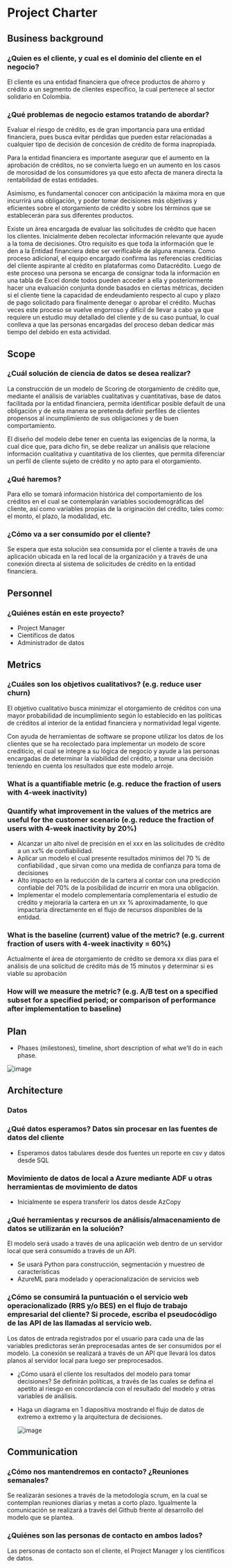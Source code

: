 # Project Charter

## Business background
### ¿Quien es el cliente, y cual es el dominio del cliente en el negocio?
   El cliente es una entidad financiera que ofrece productos de ahorro y crédito a un segmento de clientes específico, la cual pertenece al sector solidario en Colombia.
  
### ¿Qué problemas de negocio estamos tratando de abordar? 
Evaluar el riesgo de crédito, es de gran importancia para una entidad financiera, pues busca evitar pérdidas que pueden estar relacionadas a cualquier tipo de decisión de concesión de crédito de forma inapropiada. 

Para la entidad financiera es importante asegurar que el aumento en la aprobación de créditos, no se convierta luego en un aumento en los casos de morosidad de los consumidores ya que esto afecta de manera directa la rentabilidad de estas entidades. 

Asimismo, es fundamental conocer con anticipación la máxima mora en que incurrirá una obligación, y poder tomar decisiones más objetivas y eficientes sobre el otorgamiento de crédito y sobre los términos que se establecerán para sus diferentes productos. 

Existe un área encargada de evaluar las solicitudes de crédito que hacen los clientes. Inicialmente deben recolectar información relevante que ayude a la toma de decisiones. Otro requisito es que toda la información que le den a la Entidad financiera debe ser verificable de alguna manera. Como proceso adicional, el equipo encargado confirma las referencias crediticias del cliente aspirante al crédito en plataformas como Datacrédito. Luego de este proceso una persona se encarga de consignar toda la información en una tabla de Excel donde todos pueden acceder a ella y posteriormente hacer una evaluación conjunta donde basados en ciertas métricas, deciden si el cliente tiene la capacidad de endeudamiento respecto al cupo y plazo de pago solicitado para finalmente denegar o aprobar el crédito. Muchas veces este proceso se vuelve engorroso y difícil de llevar a cabo ya que requiere un estudio muy detallado del cliente y de su caso puntual, lo cual conlleva a que las personas encargadas del proceso deban dedicar más tiempo del debido en esta actividad.

## Scope
### ¿Cuál solución de ciencia de datos se desea realizar?
La construcción de un modelo de Scoring de otorgamiento de crédito que, mediante el análisis de variables cualitativas y cuantitativas, base de datos facilitada por la entidad financiera, permita identificar posible default de una obligación y de esta manera se pretenda definir perfiles de clientes propensos al incumplimiento de sus obligaciones y de buen comportamiento. 

El diseño del modelo debe tener en cuenta las exigencias de la norma, la cual dice que, para dicho fin, se debe realizar un análisis que relacione información cualitativa y cuantitativa de los clientes, que permita diferenciar un perfil de cliente sujeto de crédito y no apto para el otorgamiento.

### ¿Qué haremos? 
Para ello se tomará información histórica del comportamiento de los créditos en el cual se contemplarán variables sociodemográficas del cliente, así como variables propias de la originación del crédito, tales como: el monto, el plazo, la modalidad, etc. 

### ¿Cómo va a ser consumido por el cliente? 
Se espera que esta solución sea consumida por el cliente a través de una aplicación ubicada en la red local de la organización y a través de una conexión directa al sistema de solicitudes de crédito en la entidad financiera. 

## Personnel
### ¿Quiénes están en este proyecto?
* Project Manager
* Científicos de datos
* Administrador de datos
	
## Metrics
### ¿Cuáles son los objetivos cualitativos? (e.g. reduce user churn)
El objetivo cualitativo busca minimizar el otorgamiento de créditos con una mayor probabilidad de incumplimiento según lo establecido en las políticas de créditos al interior de la entidad financiera y normatividad legal vigente.

Con ayuda de herramientas de software se propone utilizar los datos de los clientes que se ha recolectado para implementar un modelo de score crediticio, el cual se integre a su lógica de negocio y ayude a las personas encargadas de determinar la viabilidad del crédito, a tomar una decisión teniendo en cuenta los resultados que este modelo arroje.

### What is a quantifiable metric  (e.g. reduce the fraction of users with 4-week inactivity)
### Quantify what improvement in the values of the metrics are useful for the customer scenario (e.g. reduce the  fraction of users with 4-week inactivity by 20%) 
* Alcanzar un alto nivel de precisión en el xxx en las solicitudes de crédito a un xx% de confiabilidad.
* Aplicar un modelo  el cual presente resultados mínimos del 70 % de confiabilidad , que sirvan como una medida de confianza para toma de decisiones
* Alto impacto en la reducción de la cartera al contar con una predicción confiable del 70% de  la posibilidad de incurrir en mora una obligación.
* Implementar el modelo complementaría complementaría el estudio de crédito y mejoraría la cartera en un xx % aproximadamente, lo que impactaría directamente en el flujo de recursos disponibles de la entidad.

### What is the baseline (current) value of the metric? (e.g. current fraction of users with 4-week inactivity = 60%)
Actualmente el área de otorgamiento de crédito se demora xx días para el análisis de una solicitud de crédito  más de 15 minutos  y determinar si es viable su aprobación
### How will we measure the metric? (e.g. A/B test on a specified subset for a specified period; or comparison of performance after implementation to baseline)



## Plan
* Phases (milestones), timeline, short description of what we'll do in each phase.			
				
![image](https://user-images.githubusercontent.com/111644646/204054285-12a8d217-0a8d-4a7d-aa09-e738083d13c1.png)


## Architecture
### Datos
  ### ¿Qué datos esperamos? Datos sin procesar en las fuentes de datos del cliente
  * Esperamos datos tabulares desde dos fuentes un reporte en csv y datos desde SQL
  ### Movimiento de datos de local a Azure mediante ADF u otras herramientas de movimiento de datos
  * Inicialmente se espera transferir los datos desde AzCopy

### ¿Qué herramientas y recursos de análisis/almacenamiento de datos se utilizarán en la solución?
El modelo será usado a través de una aplicación web dentro de un servidor local que será consumido  a través de un API. 

  * Se usará Python para construcción, segmentación y muestreo de características
  * AzureML para modelado y operacionalización de servicios web

  
### ¿Cómo se consumirá la puntuación o el servicio web operacionalizado (RRS y/o BES) en el flujo de trabajo empresarial del cliente? Si procede, escriba el pseudocódigo de las API de las llamadas al servicio web.
Los datos de entrada registrados por el usuario para cada una de las variables predictoras serán preprocesadas antes de ser consumidos por el modelo. La conexión se realizará a través de un API que llevará los datos planos al servidor local para luego ser preprocesados. 

  *  ¿Cómo usará el cliente los resultados del modelo para tomar decisiones? 
Se definirán políticas, a través de las cuales se defina el apetito al riesgo en concordancia con el resultado del modelo y otras variables de análisis. 

  * Haga un diagrama en 1 diapositiva mostrando el flujo de datos de extremo a extremo y la arquitectura de decisiones.
    
    ![image](https://user-images.githubusercontent.com/111644646/204056381-136e51eb-3c48-4d0c-ae18-17d466cb4839.png)
    


## Communication
### ¿Cómo nos mantendremos en contacto? ¿Reuniones semanales? 
Se realizarán sesiones a través de la metodología scrum, en la cual se contemplan reuniones diarias y metas a corto plazo. Igualmente la comunicación se realizará a través del Github frente al desarrollo del modelo que se plantea. 

### ¿Quiénes son las personas de contacto en ambos lados? 
Las personas de contacto son el cliente, el Project  Manager y los científicos de datos. 
